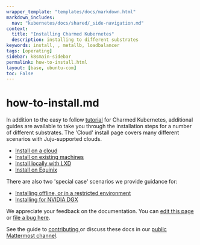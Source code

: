 ```yaml
---
wrapper_template: "templates/docs/markdown.html"
markdown_includes:
  nav: "kubernetes/docs/shared/_side-navigation.md"
context:
  title: "Installing Charmed Kubernetes"
  description: installing to different substrates
keywords: install, , metallb, loadbalancer
tags: [operating]
sidebar: k8smain-sidebar
permalink: how-to-install.html
layout: [base, ubuntu-com]
toc: False
---
```

# how-to-install.md


In addition to the easy to follow [tutorial](/kubernetes/docs/quickstart) for
Charmed Kubernetes, additional guides are available to take you through the
installation steps for a number of different substrates. The 'Cloud' install
page covers many different scenarios with Juju-supported clouds.

- [Install on a cloud](/kubernetes/docs/install-manual)
- [Install on existing machines](/kubernetes/docs/install-existing)
- [Install locally with LXD](/kubernetes/docs/install-local)
- [Install on Equinix](/kubernetes/docs/equinix)

There are also two 'special case' scenarios we provide guidance for:

- [Installing offline, or in a restricted environment](/kubernetes/docs/install-offline)
- [Installing for NVIDIA DGX](/kubernetes/docs/nvidia-dgx)

<!-- FEEDBACK -->
<div class="p-notification--information">
  <div class="p-notification__content">
    <p class="p-notification__message">We appreciate your feedback on the documentation. You can
    <a href="https://github.com/charmed-kubernetes/kubernetes-docs/edit/main/pages/k8s/how-to-install.md" >edit this page</a>
    or
    <a href="https://github.com/charmed-kubernetes/kubernetes-docs/issues/new">file a bug here</a>.</p>
    <p>See the guide to <a href="/kubernetes/docs/how-to-contribute"> contributing </a> or discuss these docs in our <a href="https://chat.charmhub.io/charmhub/channels/kubernetes"> public Mattermost channel</a>.</p>
  </div>
</div>
